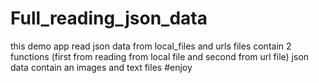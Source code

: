 # Full_reading_json_data
this demo app read json data from local_files and urls files
contain 2 functions (first from reading from local file and second from url file)
json data contain an images and text files
#enjoy
